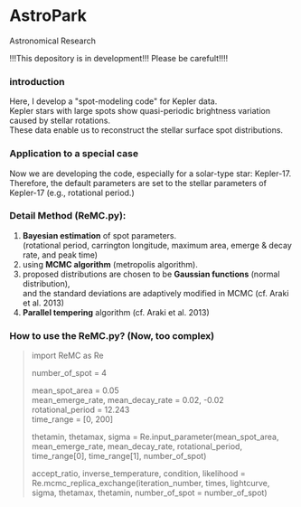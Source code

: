 # AstroPark
Astronomical Research

!!!This depository is in development!!! Please be carefult!!!!
### introduction
Here, I develop a "spot-modeling code" for Kepler data.  
Kepler stars with large spots show quasi-periodic brightness variation caused by stellar rotations.  
These data enable us to reconstruct the stellar surface spot distributions.  

### Application to a special case
Now we are developing the code, especially for a solar-type star: Kepler-17.  
Therefore, the default parameters are set to the stellar parameters of Kepler-17 (e.g., rotational period.)  

### Detail Method (ReMC.py):
1. **Bayesian estimation** of spot parameters.  
  (rotational period, carrington longitude, maximum area, emerge & decay rate, and peak time)
2. using **MCMC algorithm** (metropolis algorithm).  
3. proposed distributions are chosen to be **Gaussian functions** (normal distribution),   
  and the standard deviations are adaptively modified in MCMC (cf. Araki et al. 2013)
4. **Parallel tempering** algorithm (cf. Araki et al. 2013)  

### How to use the ReMC.py? (Now, too complex)

> import ReMC as Re  
>
> number_of_spot = 4  
>
> mean_spot_area = 0.05  
> mean_emerge_rate, mean_decay_rate = 0.02, -0.02  
> rotational_period = 12.243  
> time_range = [0, 200]  
> 
> thetamin, thetamax, sigma = Re.input_parameter(mean_spot_area, mean_emerge_rate, mean_decay_rate, rotational_period, time_range[0], time_range[1], number_of_spot)
>
> accept_ratio, inverse_temperature, condition, likelihood = Re.mcmc_replica_exchange(iteration_number, times, lightcurve, sigma, thetamax, thetamin, number_of_spot = number_of_spot)


